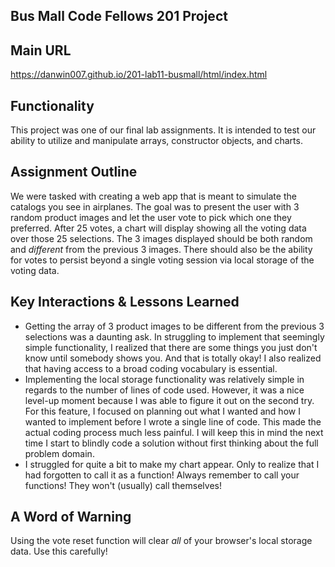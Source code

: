 
## Bus Mall Code Fellows 201 Project

## Main URL
https://danwin007.github.io/201-lab11-busmall/html/index.html

## Functionality
This project was one of our final lab assignments. It is intended to test our ability to utilize and manipulate arrays, constructor objects, and charts.

## Assignment Outline
We were tasked with creating a web app that is meant to simulate the catalogs you see in airplanes. The goal was to present the user with 3 random product images and let the user vote to pick which one they preferred. After 25 votes, a chart will display showing all the voting data over those 25 selections. The 3 images displayed should be both random and *different* from the previous 3 images. There should also be the ability for votes to persist beyond a single voting session via local storage of the voting data. 

## Key Interactions & Lessons Learned
- Getting the array of 3 product images to be different from the previous 3 selections was a daunting ask. In struggling to implement that seemingly simple functionality, I realized that there are some things you just don't know until somebody shows you. And that is totally okay! I also realized that having access to a broad coding vocabulary is essential. 
- Implementing the local storage functionality was relatively simple in regards to the number of lines of code used. However, it was a nice level-up moment because I was able to figure it out on the second try. For this feature, I focused on planning out what I wanted and how I wanted to implement before I wrote a single line of code. This made the actual coding process much less painful. I will keep this in mind the next time I start to blindly code a solution without first thinking about the full problem domain. 
- I struggled for quite a bit to make my chart appear. Only to realize that I had forgotten to call it as a function! Always remember to call your functions! They won't (usually) call themselves!

## A Word of Warning
Using the vote reset function will clear *all* of your browser's local storage data. Use this carefully!